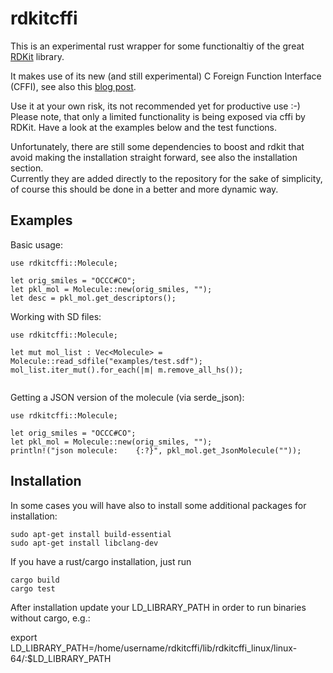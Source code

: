# rdkitcffi

This is an experimental rust wrapper for some functionaltiy of the great [RDKit](https://www.rdkit.org/) library.

It makes use of its new (and still experimental) C Foreign Function Interface (CFFI), see also this [blog post](https://greglandrum.github.io/rdkit-blog/technical/2021/05/01/rdkit-cffi-part1.html).
 
Use it at your own risk, its not recommended yet for productive use :-)
Please note, that only a limited functionality is being exposed via cffi by RDKit.
Have a look at the examples below and the test functions.

Unfortunately, there are still some dependencies to boost and rdkit that avoid making the installation straight forward, see also the installation section.  
Currently they are added directly to the repository for the sake of simplicity, of course this should be done in a better and more dynamic way.  
 
## Examples

Basic usage:
 
```
use rdkitcffi::Molecule;
 
let orig_smiles = "OCCC#CO";
let pkl_mol = Molecule::new(orig_smiles, "");
let desc = pkl_mol.get_descriptors();
```
 
Working with SD files:
 
```
use rdkitcffi::Molecule;
 
let mut mol_list : Vec<Molecule> = Molecule::read_sdfile("examples/test.sdf");
mol_list.iter_mut().for_each(|m| m.remove_all_hs());
 
```

Getting a JSON version of the molecule (via serde_json):

```
use rdkitcffi::Molecule;
 
let orig_smiles = "OCCC#CO";
let pkl_mol = Molecule::new(orig_smiles, "");
println!("json molecule:    {:?}", pkl_mol.get_JsonMolecule(""));
```

## Installation

In some cases you will have also to install some additional packages for installation:  

```
sudo apt-get install build-essential
sudo apt-get install libclang-dev
```

If you have a rust/cargo installation, just run

```
cargo build  
cargo test  
```

After installation update your LD_LIBRARY_PATH in order to run binaries without cargo, e.g.:   

export LD_LIBRARY_PATH=/home/username/rdkitcffi/lib/rdkitcffi_linux/linux-64/:$LD_LIBRARY_PATH  



